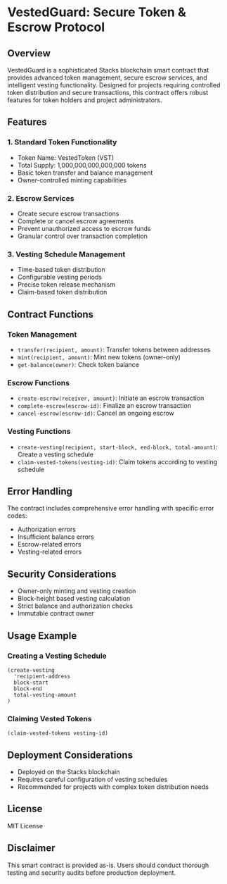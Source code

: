 VestedGuard: Secure Token & Escrow Protocol
===========================================

Overview
--------

VestedGuard is a sophisticated Stacks blockchain smart contract that provides advanced token management, secure escrow services, and intelligent vesting functionality. Designed for projects requiring controlled token distribution and secure transactions, this contract offers robust features for token holders and project administrators.

Features
--------

### 1\. Standard Token Functionality

-   Token Name: VestedToken (VST)
-   Total Supply: 1,000,000,000,000,000 tokens
-   Basic token transfer and balance management
-   Owner-controlled minting capabilities

### 2\. Escrow Services

-   Create secure escrow transactions
-   Complete or cancel escrow agreements
-   Prevent unauthorized access to escrow funds
-   Granular control over transaction completion

### 3\. Vesting Schedule Management

-   Time-based token distribution
-   Configurable vesting periods
-   Precise token release mechanism
-   Claim-based token distribution

Contract Functions
------------------

### Token Management

-   `transfer(recipient, amount)`: Transfer tokens between addresses
-   `mint(recipient, amount)`: Mint new tokens (owner-only)
-   `get-balance(owner)`: Check token balance

### Escrow Functions

-   `create-escrow(receiver, amount)`: Initiate an escrow transaction
-   `complete-escrow(escrow-id)`: Finalize an escrow transaction
-   `cancel-escrow(escrow-id)`: Cancel an ongoing escrow

### Vesting Functions

-   `create-vesting(recipient, start-block, end-block, total-amount)`: Create a vesting schedule
-   `claim-vested-tokens(vesting-id)`: Claim tokens according to vesting schedule

Error Handling
--------------

The contract includes comprehensive error handling with specific error codes:

-   Authorization errors
-   Insufficient balance errors
-   Escrow-related errors
-   Vesting-related errors

Security Considerations
-----------------------

-   Owner-only minting and vesting creation
-   Block-height based vesting calculation
-   Strict balance and authorization checks
-   Immutable contract owner

Usage Example
-------------

### Creating a Vesting Schedule

```
(create-vesting
  'recipient-address
  block-start
  block-end
  total-vesting-amount
)

```

### Claiming Vested Tokens

```
(claim-vested-tokens vesting-id)

```

Deployment Considerations
-------------------------

-   Deployed on the Stacks blockchain
-   Requires careful configuration of vesting schedules
-   Recommended for projects with complex token distribution needs

License
-------

MIT License

Disclaimer
----------

This smart contract is provided as-is. Users should conduct thorough testing and security audits before production deployment.
